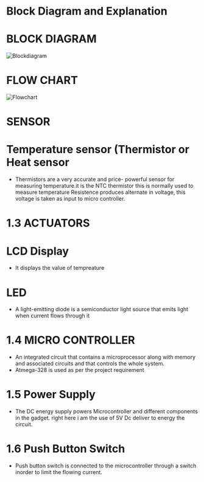 # Block Diagram and Explanation

# BLOCK DIAGRAM

![Blockdiagram](https://github.com/vatsal26/M2_AutomobileClimateMonitor/blob/main/2_Design/BlockDiagram.png)

# FLOW CHART
![Flowchart](https://github.com/vatsal26/M2_AutomobileClimateMonitor/blob/main/2_Design/Flowchart.png)

# SENSOR

# Temperature sensor (Thermistor or Heat sensor

* Thermistors are a very accurate and price- powerful sensor for measuring temperature.it is the NTC thermistor this is normally used to measure temperature
Resistence produces alternate in voltage, this voltage is taken as input to micro controller.

# 1.3 ACTUATORS

# LCD Display
* It displays the value of tempreature

# LED
* A light-emitting diode is a semiconductor light source that emits light when current flows through it

# 1.4 MICRO CONTROLLER
*  An integrated circuit that contains a microprocessor along with memory and associated circuits and that controls the whole system. 
* Atmega-328 is used as per the project requirement

# 1.5 Power Supply
* The DC energy supply powers Microcontroller and different components in the gadget. right here i am the use of 5V Dc deliver to energy the circuit.

# 1.6 Push Button Switch
* Push button switch is connected to the microcontroller through a switch inorder to limit the flowing current.

